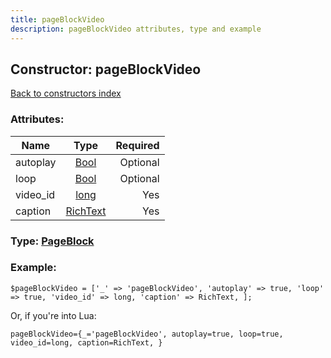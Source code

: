 ```yaml
---
title: pageBlockVideo
description: pageBlockVideo attributes, type and example
---
```

## Constructor: pageBlockVideo  
[Back to constructors index](index.md)



### Attributes:

| Name     |    Type       | Required |
|----------|:-------------:|---------:|
|autoplay|[Bool](../types/Bool.md) | Optional|
|loop|[Bool](../types/Bool.md) | Optional|
|video\_id|[long](../types/long.md) | Yes|
|caption|[RichText](../types/RichText.md) | Yes|



### Type: [PageBlock](../types/PageBlock.md)


### Example:

```
$pageBlockVideo = ['_' => 'pageBlockVideo', 'autoplay' => true, 'loop' => true, 'video_id' => long, 'caption' => RichText, ];
```  

Or, if you're into Lua:  


```
pageBlockVideo={_='pageBlockVideo', autoplay=true, loop=true, video_id=long, caption=RichText, }

```


